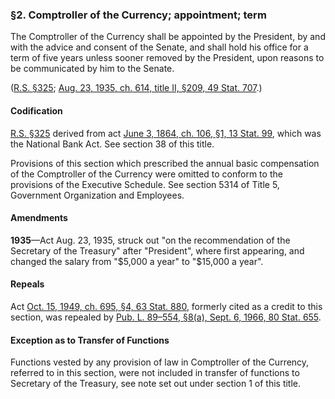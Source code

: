 ### §2. Comptroller of the Currency; appointment; term ###

The Comptroller of the Currency shall be appointed by the President, by and with the advice and consent of the Senate, and shall hold his office for a term of five years unless sooner removed by the President, upon reasons to be communicated by him to the Senate.

([R.S. §325](/statviewer.htm?volume=rs&page=54); [Aug. 23, 1935, ch. 614, title II, §209, 49 Stat. 707](/statviewer.htm?volume=49&page=707).)

#### Codification ####

[R.S. §325](/statviewer.htm?volume=rs&page=54) derived from act [June 3, 1864, ch. 106, §1, 13 Stat. 99](/statviewer.htm?volume=13&page=99), which was the National Bank Act. See section 38 of this title.

Provisions of this section which prescribed the annual basic compensation of the Comptroller of the Currency were omitted to conform to the provisions of the Executive Schedule. See section 5314 of Title 5, Government Organization and Employees.

#### Amendments ####

**1935**—Act Aug. 23, 1935, struck out "on the recommendation of the Secretary of the Treasury" after "President", where first appearing, and changed the salary from "$5,000 a year" to "$15,000 a year".

#### Repeals ####

Act [Oct. 15, 1949, ch. 695, §4, 63 Stat. 880](/statviewer.htm?volume=63&page=880), formerly cited as a credit to this section, was repealed by [Pub. L. 89–554, §8(a), Sept. 6, 1966, 80 Stat. 655](/statviewer.htm?volume=80&page=655).

#### Exception as to Transfer of Functions ####

Functions vested by any provision of law in Comptroller of the Currency, referred to in this section, were not included in transfer of functions to Secretary of the Treasury, see note set out under section 1 of this title.
